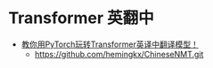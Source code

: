 # Transformer 英翻中

* [教你用PyTorch玩转Transformer英译中翻译模型！](https://zhuanlan.zhihu.com/p/347061440)
    * https://github.com/hemingkx/ChineseNMT.git

